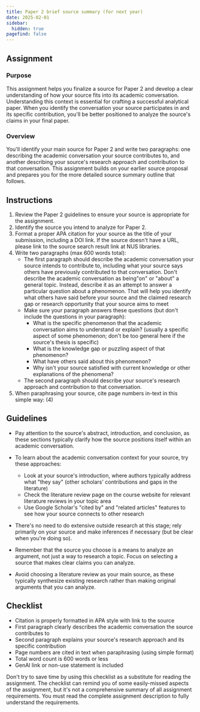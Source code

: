 ```yaml
---
title: Paper 2 brief source summary (for next year)
date: 2025-02-01
sidebar:
  hidden: true
pagefind: false
---
```


## Assignment

### Purpose

This assignment helps you finalize a source for Paper 2 and develop a clear understanding of how your source fits into its academic conversation. Understanding this context is essential for crafting a successful analytical paper. When you identify the conversation your source participates in and its specific contribution, you'll be better positioned to analyze the source's claims in your final paper.

### Overview

You'll identify your main source for Paper 2 and write two paragraphs: one describing the academic conversation your source contributes to, and another describing your source's research approach and contribution to that conversation. This assignment builds on your earlier source proposal and prepares you for the more detailed source summary outline that follows.

## Instructions

1. Review the Paper 2 guidelines to ensure your source is appropriate for the assignment.
2. Identify the source you intend to analyze for Paper 2.
3. Format a proper APA citation for your source as the title of your submission, including a DOI link. If the source doesn't have a URL, please link to the source search result link at NUS libraries.
4. Write two paragraphs (max 600 words total):
   - The first paragraph should describe the academic conversation your source intends to contribute to, including what your source says others have previously contributed to that conversation. Don't describe the academic conversation as being"on" or "about" a general topic. Instead, describe it as an attempt to answer a particular question about a phenomenon. That will help you identify what others have said before your source and the claimed research gap or research opportunity that your source aims to meet
   - Make sure your paragraph answers these questions (but don't include the questions in your paragraph):
		- What is the specific phenomenon that the academic conversation aims to understand or explain? (usually a specific aspect of some phenomenon; don't be too general here if the source's thesis is specific)
		- What is the knowledge gap or puzzling aspect of that phenomenon?
		- What have others said about this phenomenon?
		- Why isn't your source satisfied with current knowledge or other explanations of the phenomena?
   - The second paragraph should describe your source's research approach and contribution to that conversation.
5. When paraphrasing your source, cite page numbers in-text in this simple way: (4)

## Guidelines

- Pay attention to the source's abstract, introduction, and conclusion, as these sections typically clarify how the source positions itself within an academic conversation.
- To learn about the academic conversation context for your source, try these approaches:
  - Look at your source's introduction, where authors typically address what "they say" (other scholars' contributions and gaps in the literature)
  - Check the literature review page on the course website for relevant literature reviews in your topic area
  - Use Google Scholar's "cited by" and "related articles" features to see how your source connects to other research
- There's no need to do extensive outside research at this stage; rely primarily on your source and make inferences if necessary (but be clear when you're doing so).


- Remember that the source you choose is a means to analyze an argument, not just a way to research a topic. Focus on selecting a source that makes clear claims you can analyze.
- Avoid choosing a literature review as your main source, as these typically synthesize existing research rather than making original arguments that you can analyze.

## Checklist

- Citation is properly formatted in APA style with link to the source
- First paragraph clearly describes the academic conversation the source contributes to
- Second paragraph explains your source's research approach and its specific contribution
- Page numbers are cited in text when paraphrasing (using simple format)
- Total word count is 600 words or less
- GenAI link or non-use statement is included

Don't try to save time by using this checklist as a substitute for reading the assignment. The checklist can remind you of some easily-missed aspects of the assignment, but it's not a comprehensive summary of all assignment requirements. You must read the complete assignment description to fully understand the requirements.
